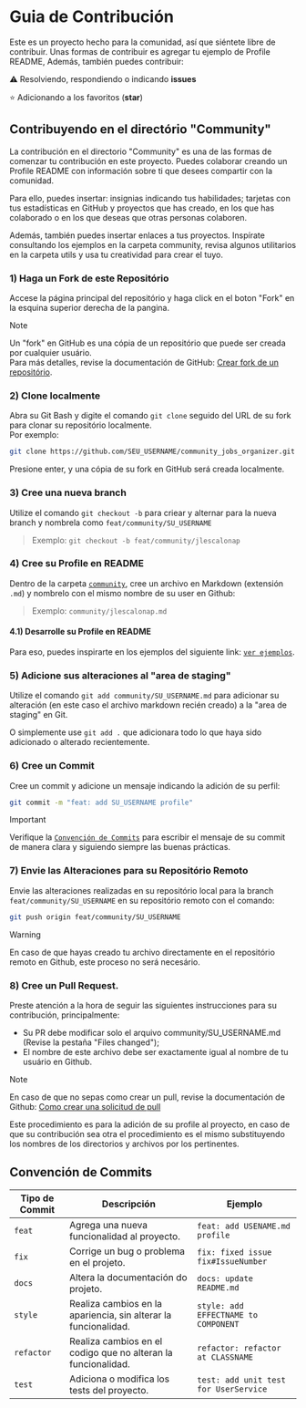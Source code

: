 <h1>
    <span> Guia de Contribución</span>
</h1>

 Este es un proyecto hecho para la comunidad, así que siéntete libre de contribuir. Unas formas de contribuir es agregar tu ejemplo de Profile README,
 Además, también puedes contribuir:
 
⚠️ Resolviendo, respondiendo o indicando **issues**

⭐ Adicionando a los favoritos (**star**) 

##  Contribuyendo en el directório "Community"
La contribución en el directorio "Community" es una de las formas de comenzar tu contribución en este proyecto. Puedes colaborar creando un Profile README con información sobre ti que desees compartir con la comunidad.

Para ello, puedes insertar: insignias indicando tus habilidades; tarjetas con tus estadísticas en GitHub y proyectos que has creado, en los que has colaborado o en los que deseas que otras personas colaboren. 

Además, también puedes insertar enlaces a tus proyectos.
Inspírate consultando los ejemplos en la carpeta community, revisa algunos utilitarios en la carpeta utils y usa tu creatividad para crear el tuyo.

### 1) Haga un **Fork** de este Repositório
Accese la página principal del repositório y haga click en el boton "Fork" en la esquina superior derecha de la pangina.
> [!NOTE]  
> Un "fork" en GitHub es una cópia de un repositório que puede ser creada por cualquier usuário. <br>
> Para más detalles, revise la documentación de GitHub: [Crear fork de un repositório](https://docs.github.com/pt/pull-requests/collaborating-with-pull-requests/working-with-forks/fork-a-repo).

### 2) Clone localmente
Abra su Git Bash y digite el comando `git clone` seguido del URL de su fork para clonar su repositório localmente. <br> Por exemplo:
```bash
git clone https://github.com/SEU_USERNAME/community_jobs_organizer.git
```
Presione enter, y una cópia de su fork en GitHub será creada localmente.

### 3) Cree una nueva **branch** 
Utilize el comando `git checkout -b` para criear y alternar para la nueva branch y nombrela como `feat/community/SU_USERNAME`
> Exemplo: `git checkout -b feat/community/jlescalonap`

### 4) Cree su Profile en README
 Dentro de la carpeta [`community`](https://github.com/jlescalonap/community_jobs_organizer/tree/main/community), cree un archivo en Markdown (extensión `.md`) y nombrelo con el mismo nombre de su user en Github:

> Exemplo: `community/jlescalonap.md`

#### 4.1) Desarrolle su Profile en README
Para eso, puedes inspirarte en los ejemplos del siguiente link: [`ver ejemplos`](https://github.com/durgeshsamariya/awesome-github-profile-readme-templates/tree/master/templates).

### 5) Adicione sus alteraciones al "area de staging"
Utilize el comando `git add community/SU_USERNAME.md` para adicionar su alteración (en este caso el archivo markdown recién creado)  a la "area de staging" en Git.

O simplemente use `git add .` que adicionara todo lo que haya sido adicionado o alterado recientemente.

### 6) Cree un Commit
Cree un commit y adicione un mensaje indicando la adición de su perfil:
```bash
git commit -m "feat: add SU_USERNAME profile"
```
>[!IMPORTANT]
> Verifique la [`Convención de Commits`](https://www.conventionalcommits.org/es/v1.0.0/#especificaci%c3%b3n) para escribir el mensaje de su commit de manera clara y siguiendo siempre las buenas prácticas.

### 7) Envie las Alteraciones para su Repositório Remoto
Envie las alteraciones realizadas en su repositório local para la branch `feat/community/SU_USERNAME` en su repositório remoto con el comando:
```bash
git push origin feat/community/SU_USERNAME
```
>[!WARNING]
> En caso de que hayas creado tu archivo directamente en el repositório remoto en Github, este proceso no será necesário.

### 8) Cree un **Pull Request**.

Preste atención a la hora de seguir las siguientes instrucciones para su contribución, principalmente:
- Su PR debe modificar solo el arquivo community/SU_USERNAME.md (Revise la pestaña "Files changed");
- El nombre de este archivo debe ser exactamente igual al nombre de tu usuário en Github.

>[!NOTE]
> En caso de que no sepas como crear un pull, revise la documentación de Github: [Como crear una solicitud de pull
](https://docs.github.com/pt/pull-requests/collaborating-with-pull-requests/proposing-changes-to-your-work-with-pull-requests/creating-a-pull-request)

Este procedimiento es para la adición de su profile al proyecto, en caso de que su contribución sea otra el procedimiento es el mismo substituyendo los nombres de los directorios y archivos por los pertinentes.
    
    
## Convención de Commits 

| Tipo de Commit |Descripción                                                           | Ejemplo
| ---------------|----------------------------------------------------------------------|-----------
| `feat`         | Agrega una nueva funcionalidad al proyecto.                          | `feat: add USENAME.md profile`
| `fix`          | Corrige un bug o problema en el projeto.                             | `fix: fixed issue fix#IssueNumber`
| `docs`         | Altera la documentación do projeto.                                  | `docs: update README.md`
| `style`        | Realiza cambios en la apariencia, sin alterar la funcionalidad.      | `style: add EFFECTNAME to COMPONENT`
| `refactor`     | Realiza cambios en el codigo que no alteran la funcionalidad.        | `refactor: refactor at CLASSNAME`
| `test`         | Adiciona o modifica los tests del proyecto.                          | `test: add unit test for UserService`
